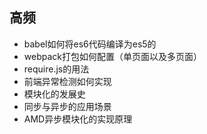 ## 高频

* babel如何将es6代码编译为es5的
* webpack打包如何配置（单页面以及多页面）
* require.js的用法
* 前端异常检测如何实现
* 模块化的发展史
* 同步与异步的应用场景
* AMD异步模块化的实现原理
